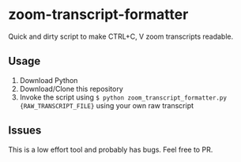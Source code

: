 # zoom-transcript-formatter
Quick and dirty script to make CTRL+C, V zoom transcripts readable. 


## Usage
1. Download Python
2. Download/Clone this repository
3. Invoke the script using `$ python zoom_transcript_formatter.py {RAW_TRANSCRIPT_FILE}` using your own raw transcript 


## Issues
This is a low effort tool and probably has bugs. Feel free to PR.
